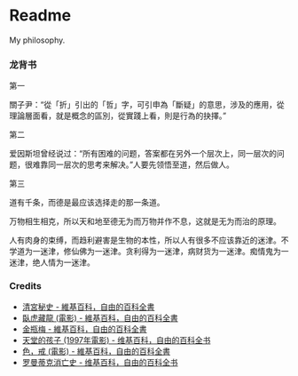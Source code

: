 # Readme
My philosophy.

### 龙背书

第一

關子尹：“從「折」引出的「哲」字，可引申為「斷疑」的意思，涉及的應用，從理論層面看，就是概念的區別，從實踐上看，則是行為的抉擇。”

第二

爱因斯坦曾经说过：“所有困难的问题，答案都在另外一个层次上，同一层次的问题，很难靠同一层次的思考来解决。”人要先领悟至道，然后做人。

第三

道有千条，而德是最应该选择走的那一条道。

万物相生相克，所以天和地至德无为而万物并作不息，这就是无为而治的原理。

人有肉身的束缚，而趋利避害是生物的本性，所以人有很多不应该靠近的迷津。不学道为一迷津，修仙佛为一迷津。贪利得为一迷津，病财货为一迷津。痴情鬼为一迷津，绝人情为一迷津。

### Credits
- [清宮秘史 - 維基百科，自由的百科全書](https://zh.wikipedia.org/zh-hk/清宫秘史)
- [臥虎藏龍 (電影) - 維基百科，自由的百科全書](https://zh.wikipedia.org/zh-tw/臥虎藏龍_(電影))
- [金瓶梅 - 維基百科，自由的百科全書](https://zh.wikipedia.org/zh-hk/金瓶梅)
- [天堂的孩子 (1997年電影) - 维基百科，自由的百科全书](https://zh.wikipedia.org/zh-cn/天堂的孩子_(1997年電影))
- [色，戒 (電影) - 維基百科，自由的百科全書](https://zh.wikipedia.org/zh-tw/色，戒_(電影))
- [罗曼蒂克消亡史 - 维基百科，自由的百科全书](https://zh.wikipedia.org/zh-cn/罗曼蒂克消亡史)
